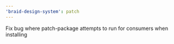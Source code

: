 ```yaml
---
'braid-design-system': patch
---
```


Fix bug where patch-package attempts to run for consumers when installing
